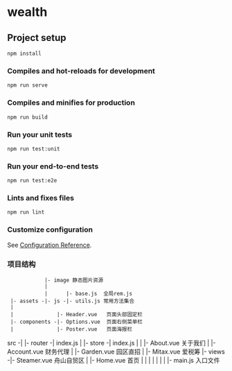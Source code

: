 # wealth

## Project setup
```
npm install
```

### Compiles and hot-reloads for development
```
npm run serve
```

### Compiles and minifies for production
```
npm run build
```

### Run your unit tests
```
npm run test:unit
```

### Run your end-to-end tests
```
npm run test:e2e
```

### Lints and fixes files
```
npm run lint
```

### Customize configuration
See [Configuration Reference](https://cli.vuejs.org/config/).


### 项目结构
                |- image 静态图片资源
                |
                |      |- base.js  全局rem.js
     |- assets -|- js -|- utils.js 常用方法集合 
     |
     |              |- Header.vue   页面头部固定栏
     |- components -|- Options.vue  页面右侧菜单栏
     |              |- Poster.vue   页面海报栏
src -|
     |- router -| index.js
     |
     |- store -| index.js
     |
     |         |- About.vue   关于我们
     |         |- Account.vue 财务代理
     |         |- Garden.vue  园区直招
     |         |- Mitax.vue   爱税筹
     |- views -|- Steamer.vue 舟山自贸区
     |         |- Home.vue    首页
     |         |
     |         |
     |         |
     |
     |- main.js 入口文件
